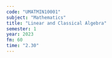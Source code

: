 ```yaml
---
code: "UMATMIN10001"
subject: "Mathematics"
title: "Linear and Classical Algebra"
semester: 1
year: 2023
fm: 60
time: "2.30"
---
```

